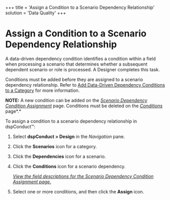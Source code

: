 +++
title = 'Assign a Condition to a Scenario Dependency Relationship'
solution = 'Data Quality'
+++

# Assign a Condition to a Scenario Dependency Relationship

A data-driven dependency condition identifies a condition within a field
when processing a scenario that determines whether a subsequent
dependent scenario or role is processed. A Designer completes this task.

Conditions must be added before they are assigned to a scenario
dependency relationship. Refer to [Add Data-Driven Dependency Conditions
to a Category](Add_Data_Driven_Dependency_Conditions.htm) for more
information.

**NOTE:** A new condition can be added on the *[Scenario Dependency
Condition
Assignment](../Page_Desc/Scenario_Dependency_Condition_Assignment.htm)*
page. Conditions must be deleted on the
*[Conditions](../Page_Desc/Conditions.htm)* page*.*

To assign a condition to a scenario dependency relationship in
dspConduct™:

1.  Select <span style="font-weight: bold;">dspConduct \>
    </span>**Design** in the *Navigation* pane.

2.  Click the **Scenarios** icon for a category.

3.  Click the **Dependencies** icon for a scenario.

4.  Click the **Conditions** icon for a scenario dependency.
    
    *[View the field descriptions for the Scenario Dependency Condition
    Assignment
    page.](../Page_Desc/Scenario_Dependency_Condition_Assignment.htm)*

5.  Select one or more conditions, and then click the **Assign** icon.
